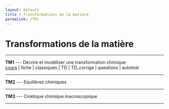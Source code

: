 ```yaml
---
layout: default
title : Transformations de la matière
permalink: /TM/
---
```


# Transformations de la matière

---

**TM1** --- Décrire et modéliser une transformation chimique  
[cours](\cours\transformations_matiere\TM1\TM1_cours.pdf) | fiche | classiques | TD | TD_corrigé | questions | autotest 

---


**TM2** --- Equilibres chimiques

---

**TM3** --- Cinétique chimique macroscopique

---
